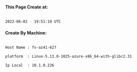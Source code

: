 
   
#### This Page Create at:

```bash

2022-06-02 - 19:51:19 UTC

```

#### Create By Machine:

```bash

Host Name : fv-az41-627

platform  : Linux-5.13.0-1025-azure-x86_64-with-glibc2.31

Ip Local  : 10.1.0.226

```

